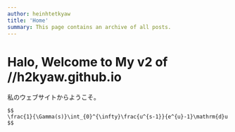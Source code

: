 ```yaml
---
author: heinhtetkyaw
title: 'Home'
summary: This page contains an archive of all posts.
---
```


# Halo, Welcome to My v2 of //h2kyaw.github.io

私のウェブサイトからようこそ。

```katex
$$
\frac{1}{\Gamma(s)}\int_{0}^{\infty}\frac{u^{s-1}}{e^{u}-1}\mathrm{d}u
$$
```
